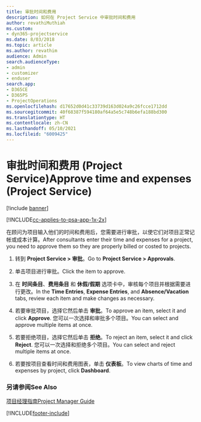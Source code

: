 ```yaml
---
title: 审批时间和费用
description: 如何在 Project Service 中审批时间和费用
author: revathiMuthiah
ms.custom:
- dyn365-projectservice
ms.date: 8/03/2018
ms.topic: article
ms.author: revathim
audience: Admin
search.audienceType:
- admin
- customizer
- enduser
search.app:
- D365CE
- D365PS
- ProjectOperations
ms.openlocfilehash: d17652d0d41c33739d163d024a9c26fcce1712dd
ms.sourcegitcommit: 40f68387f594180af64a5e5c748b6efa188bd300
ms.translationtype: HT
ms.contentlocale: zh-CN
ms.lasthandoff: 05/10/2021
ms.locfileid: "6009425"
---
```

# <a name="approve-time-and-expenses-project-service"></a><span data-ttu-id="49870-103">审批时间和费用 (Project Service)</span><span class="sxs-lookup"><span data-stu-id="49870-103">Approve time and expenses (Project Service)</span></span>

[!include [banner](../includes/psa-now-project-operations.md)]

[!INCLUDE[cc-applies-to-psa-app-1x-2x](../includes/cc-applies-to-psa-app-1x-2x.md)]

<span data-ttu-id="49870-104">在顾问为项目输入他们的时间和费用后，您需要进行审批，以使它们对项目正常记帐或成本计算。</span><span class="sxs-lookup"><span data-stu-id="49870-104">After consultants enter their time and expenses for a project, you need to approve them so they are properly billed or costed to projects.</span></span>  
  
1.  <span data-ttu-id="49870-105">转到 **Project Service > 审批**。</span><span class="sxs-lookup"><span data-stu-id="49870-105">Go to **Project Service > Approvals**.</span></span>  
  
2.  <span data-ttu-id="49870-106">单击项目进行审批。</span><span class="sxs-lookup"><span data-stu-id="49870-106">Click the item to approve.</span></span>  
  
3.  <span data-ttu-id="49870-107">在 **时间条目**、**费用条目** 和 **休假/假期** 选项卡中，审核每个项目并根据需要进行更改。</span><span class="sxs-lookup"><span data-stu-id="49870-107">In the **Time Entries**, **Expense Entries**, and **Absence/Vacation** tabs, review each item and make changes as necessary.</span></span>  
  
4.  <span data-ttu-id="49870-108">若要审批项目，选择它然后单击 **审批**。</span><span class="sxs-lookup"><span data-stu-id="49870-108">To approve an item, select it and click **Approve**.</span></span> <span data-ttu-id="49870-109">您可以一次选择和审批多个项目。</span><span class="sxs-lookup"><span data-stu-id="49870-109">You can select and approve multiple items at once.</span></span>  
  
5.  <span data-ttu-id="49870-110">若要拒绝项目，选择它然后单击 **拒绝**。</span><span class="sxs-lookup"><span data-stu-id="49870-110">To reject an item, select it and click **Reject**.</span></span> <span data-ttu-id="49870-111">您可以一次选择和拒绝多个项目。</span><span class="sxs-lookup"><span data-stu-id="49870-111">You can select and reject multiple items at once.</span></span>  
  
6.  <span data-ttu-id="49870-112">若要按项目查看时间和费用图表，单击 **仪表板**。</span><span class="sxs-lookup"><span data-stu-id="49870-112">To view charts of time and expenses by project, click **Dashboard**.</span></span>  
  
### <a name="see-also"></a><span data-ttu-id="49870-113">另请参阅</span><span class="sxs-lookup"><span data-stu-id="49870-113">See Also</span></span>  
 [<span data-ttu-id="49870-114">项目经理指南</span><span class="sxs-lookup"><span data-stu-id="49870-114">Project Manager Guide</span></span>](../psa/project-manager-guide.md)


[!INCLUDE[footer-include](../includes/footer-banner.md)]